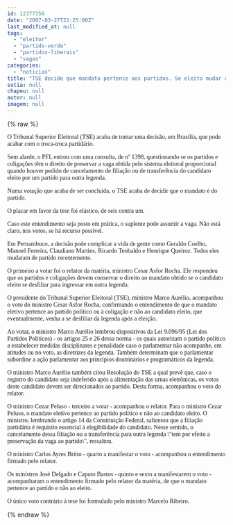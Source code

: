 ```yaml
---
id: 12377356
date: "2007-03-27T22:25:00Z"
last_modified_at: null
tags:
  - "eleitor"
  - "partido-verde"
  - "partidos-liberais"
  - "vagas"
categories:
  - "noticias"
title: "TSE decide que mandato pertence aos partidos. Se eleito mudar de partido, suplentes podem assumir vagas"
sutia: null
chapeu: null
autor: null
imagem: null
---
```

{% raw %}
<p><P><FONT face=Verdana>O Tribunal Superior Eleitoral (TSE) acaba de tomar uma decisão, em Brasília, que pode acabar com o troca-troca partidário.</FONT></P></p>
<p><P><FONT face=Verdana>Sem alarde, o PFL entrou com uma consulta, de nº 1398, questionando se os partidos e coligações têm o direito de preservar a vaga obtida pelo sistema eleitoral proporcional quando houver pedido de cancelamento de filiação ou de transferência do candidato eleito por um partido para outra legenda.</FONT></P></p>
<p><P><FONT face=Verdana>Numa votação que acaba de ser concluída, o TSE acaba de decidir que o mandato é do partido.</FONT></P></p>
<p><P><FONT face=Verdana>O placar em favor da tese foi elástico, de seis contra um.</FONT></P></p>
<p><P><FONT face=Verdana>Caso este entendimento seja posto em prática, o suplente pode assumir a vaga. Não está claro, nos votos,&nbsp;se há recurso possível.</FONT></P></p>
<p><P><FONT face=Verdana>Em Pernambuco, a decisão pode complicar a vida de gente como Geraldo Coelho, Manoel Ferreira, Claudiano Martins, Ricardo Teobaldo e Henrique Queiroz. Todos eles mudaram de partido recentemente.</FONT></P></p>
<p><P><FONT face=Verdana>O primeiro a votar foi o relator da matéria, ministro Cesar Asfor Rocha. Ele respondeu que os partidos e coligações devem conservar o direito ao mandato obtido se o candidato eleito se desfiliar para ingressar em outra legenda. </FONT></P></p>
<p><P><FONT face=Verdana>O presidente do Tribunal Superior Eleitoral (TSE), ministro Marco Aurélio, acompanhou o voto do ministro Cesar Asfor Rocha, confirmando o entendimento de que o mandato eletivo pertence ao partido político ou à coligação e não ao candidato eleito, que eventualmente, venha a se desfiliar da legenda após a eleição.</FONT></P></p>
<p><P><FONT face=Verdana>Ao votar, o ministro Marco Aurélio lembrou dispositivos da Lei 9.096/95 (Lei dos Partidos Políticos) - os artigos 25 e 26 dessa norma - os quais autorizam o partido político a estabelecer medidas disciplinares e penalidade caso o parlamentar não acompanhe, em atitudes ou no voto, as diretrizes da legenda. Também determinam que o parlamentar subordine a ação parlamentar aos princípios doutrinários e programáticos da legenda.</FONT></P></p>
<p><P><FONT face=Verdana>O ministro Marco Aurélio também citou Resolução do TSE a qual prevê que, caso o registro do candidato seja indeferido após a alimentação das urnas eletrônicas, os votos deste candidato devem ser direcionados ao partido. Desta forma, acompanhou o voto do relator. </FONT></P></p>
<p><P><FONT face=Verdana>O ministro Cezar Peluso - terceiro a votar - acompanhou o relator. Para o ministro Cezar Peluso, o mandato eletivo pertence ao partido político e não ao candidato eleito. O ministro, lembrando o artigo 14 da Constituição Federal, salientou que a filiação partidária é requisito essencial à elegibilidade do candidato. Nesse sentido, o cancelamento dessa filiação ou a transferência para outra legenda \"tem por efeito a preservação da vaga ao partido\", ressaltou.</FONT></P></p>
<p><P><FONT face=Verdana>O ministro Carlos Ayres Britto - quarto a manifestar o voto - acompanhou o entendimento firmado pelo relator.</FONT></P></p>
<p><P><FONT face=Verdana>Os ministros José Delgado e Caputo Bastos - quinto e sexto a manifestarem o voto - acompanharam o entendimento firmado pelo relator da matéria, de que o mandato pertence ao partido e não ao eleito. </FONT></P></p>
<p><P><FONT face=Verdana>O único voto contrário à tese foi formulado pelo ministro Marcelo Ribeiro.</FONT></P> </p>
{% endraw %}